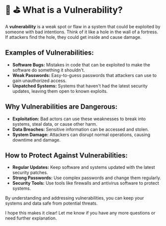 # 💩 ⛳ What is a Vulnerability?

A **vulnerability** is a weak spot or flaw in a system that could be exploited by someone with bad intentions. Think of it like a hole in the wall of a fortress. If attackers find the hole, they could get inside and cause damage.

## **Examples of Vulnerabilities:**

- **Software Bugs:** Mistakes in code that can be exploited to make the software do something it shouldn't.
- **Weak Passwords:** Easy-to-guess passwords that attackers can use to gain unauthorized access.
- **Unpatched Systems:** Systems that haven't had the latest security updates, leaving them open to known exploits.

## **Why Vulnerabilities are Dangerous:**

- **Exploitation:** Bad actors can use these weaknesses to break into systems, steal data, or cause other harm.
- **Data Breaches:** Sensitive information can be accessed and stolen.
- **System Damage:** Attackers can disrupt normal operations, causing downtime and damage.

## **How to Protect Against Vulnerabilities:**

- **Regular Updates:** Keep software and systems updated with the latest security patches.
- **Strong Passwords:** Use complex passwords and change them regularly.
- **Security Tools:** Use tools like firewalls and antivirus software to protect systems.

By understanding and addressing vulnerabilities, you can keep your systems and data safe from potential threats.

I hope this makes it clear! Let me know if you have any more questions or need further explanation.
